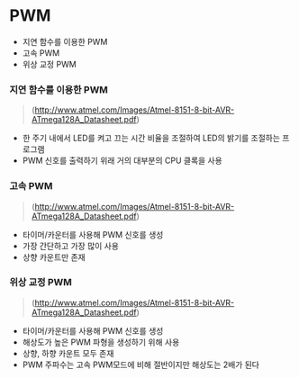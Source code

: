 # PWM
* 지연 함수를 이용한 PWM
* 고속 PWM
* 위상 교정 PWM

### 지연 함수를 이용한 PWM
> (http://www.atmel.com/Images/Atmel-8151-8-bit-AVR-ATmega128A_Datasheet.pdf)
* 한 주기 내에서 LED를 켜고 끄는 시간 비율을 조절하여 LED의 밝기를 조절하는 프로그램
* PWM 신호를 출력하기 위래 거의 대부분의 CPU 클록을 사용

### 고속 PWM
> (http://www.atmel.com/Images/Atmel-8151-8-bit-AVR-ATmega128A_Datasheet.pdf)
* 타이머/카운터를 사용해 PWM  신호를 생성
* 가장 간단하고 가장 많이 사용
* 상향 카운트만 존재

### 위상 교정 PWM
> (http://www.atmel.com/Images/Atmel-8151-8-bit-AVR-ATmega128A_Datasheet.pdf)
* 타이머/카운터를 사용해 PWM  신호를 생성
* 해상도가 높은 PWM 파형을 생성하기 위해 사용
* 상향, 하향 카운트 모두 존재
* PWM 주파수는 고속 PWM모드에 비해 절반이지만 해상도는 2배가 된다

